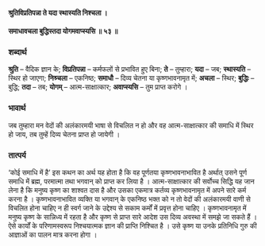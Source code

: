 #### श्रुतिविप्रतिपन्ना ते यदा स्थास्यति निश्चला ।
#### समाधावचला बुद्धिस्तदा योगमवाप्स्यसि ॥ ५३ ॥

### शब्दार्थ

**श्रुति** – वैदिक ज्ञान के; **विप्रतिपन्ना** – कर्मफलों से प्रभावित हुए बिना; **ते** – तुम्हारा; **यदा** – जब; **स्थास्यति** – स्थिर हो जाएगा; **निश्र्चला** – एकनिष्ठ; **समाधौ** – दिव्य चेतना या  कृष्णभावनामृत में; **अचला** – स्थिर; **बुद्धिः** – बुद्धि; **तदा** – तब; **योगम्** – आत्म-साक्षात्कार; **अवाप्स्यसि** – तुम प्राप्त करोगे ।

### भावार्थ

जब तुम्हारा मन वेदों की अलंकारमयी भाषा से विचलित न हो और वह आत्म-साक्षात्कार की समाधि में स्थिर हो जाय, तब तुम्हें दिव्य चेतना प्राप्त हो जायेगी ।

### तात्पर्य

‘कोई समाधि में है’ इस कथन का अर्थ यह होता है कि वह पूर्णतया कृष्णभावनाभावित है अर्थात् उसने पूर्ण समाधि में ब्रह्म, परमात्मा तथा भगवान् को प्राप्त कर लिया है । आत्म-साक्षात्कार की सर्वोच्च सिद्धि यह जान लेना है कि मनुष्य कृष्ण का शाश्वत दास है और उसका एकमात्र कर्तव्य कृष्णभावनामृत में अपने सारे कर्म करना है । कृष्णभावनाभावित व्यक्ति या भगवान् के एकनिष्ठ भक्त को न तो वेदों की अलंकारमयी वाणी से विचलित होना चाहिए न ही स्वर्ग जाने के उद्देश्य से सकाम कर्मों में प्रवृत्त होना चाहिए । कृष्णभावनामृत में मनुष्य कृष्ण के सान्निध्य में रहता है और कृष्ण से प्राप्त सारे आदेश उस दिव्य अवस्था में समझे जा सकते हैं । ऐसे कार्यों के परिणामस्वरूप निश्चयात्मक ज्ञान की प्राप्ति निश्चित है । उसे कृष्ण या उनके प्रतिनिधि गुरु की आज्ञाओं का पालन मात्र करना होगा ।